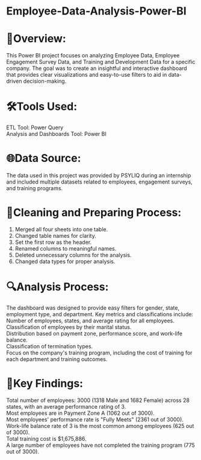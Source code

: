 # Employee-Data-Analysis-Power-BI
# 📝Overview:
This Power BI project focuses on analyzing Employee Data, Employee Engagement Survey Data, and Training and Development Data for a specific company. The goal was to create an insightful and interactive dashboard that provides clear visualizations and easy-to-use filters to aid in data-driven decision-making.
# 🛠️Tools Used:
ETL Tool: Power Query <br />
Analysis and Dashboards Tool: Power BI
# 🌐Data Source:
The data used in this project was provided by PSYLIQ during an internship and included multiple datasets related to employees, engagement surveys, and training programs.
# 🧹Cleaning and Preparing Process:
1. Merged all four sheets into one table. <br />
2. Changed table names for clarity. <br />
3. Set the first row as the header. <br />
4. Renamed columns to meaningful names. <br />
5. Deleted unnecessary columns for the analysis. <br />
6. Changed data types for proper analysis. <br />
# 🔍Analysis Process:
The dashboard was designed to provide easy filters for gender, state, employment type, and department. Key metrics and classifications include:<br />
Number of employees, states, and average rating for all employees. <br />
Classification of employees by their marital status. <br />
Distribution based on payment zone, performance score, and work-life balance. <br />
Classification of termination types. <br />
Focus on the company's training program, including the cost of training for each department and training outcomes. <br />
# 📌Key Findings:
Total number of employees: 3000 (1318 Male and 1682 Female) across 28 states, with an average performance rating of 3. <br />
Most employees are in Payment Zone A (1062 out of 3000). <br />
Most employees' performance rate is "Fully Meets" (2361 out of 3000). <br />
Work-life balance rate of 3 is the most common among employees (625 out of 3000). <br />
Total training cost is $1,675,886. <br />
A large number of employees have not completed the training program (775 out of 3000). <br />
